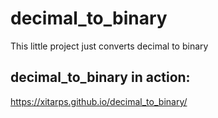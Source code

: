 # decimal_to_binary

This little project just converts decimal to binary

## decimal_to_binary in action:

https://xitarps.github.io/decimal_to_binary/
 